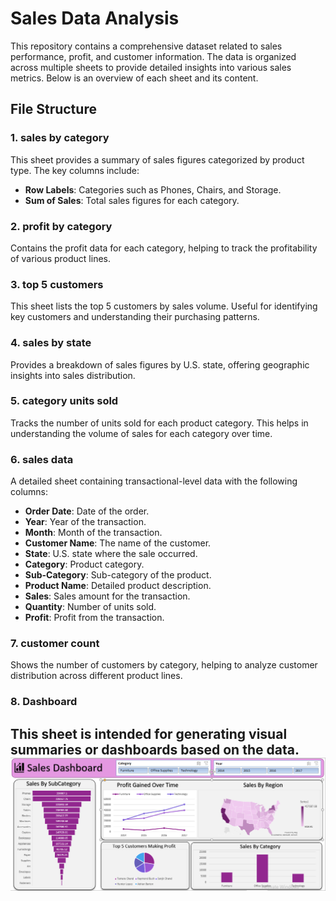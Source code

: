 # Sales Data Analysis

This repository contains a comprehensive dataset related to sales performance, profit, and customer information. The data is organized across multiple sheets to provide detailed insights into various sales metrics. Below is an overview of each sheet and its content.

## File Structure

### 1. **sales by category**
This sheet provides a summary of sales figures categorized by product type. The key columns include:
- **Row Labels**: Categories such as Phones, Chairs, and Storage.
- **Sum of Sales**: Total sales figures for each category.

### 2. **profit by category**
Contains the profit data for each category, helping to track the profitability of various product lines.

### 3. **top 5 customers**
This sheet lists the top 5 customers by sales volume. Useful for identifying key customers and understanding their purchasing patterns.

### 4. **sales by state**
Provides a breakdown of sales figures by U.S. state, offering geographic insights into sales distribution.

### 5. **category units sold**
Tracks the number of units sold for each product category. This helps in understanding the volume of sales for each category over time.

### 6. **sales data**
A detailed sheet containing transactional-level data with the following columns:
- **Order Date**: Date of the order.
- **Year**: Year of the transaction.
- **Month**: Month of the transaction.
- **Customer Name**: The name of the customer.
- **State**: U.S. state where the sale occurred.
- **Category**: Product category.
- **Sub-Category**: Sub-category of the product.
- **Product Name**: Detailed product description.
- **Sales**: Sales amount for the transaction.
- **Quantity**: Number of units sold.
- **Profit**: Profit from the transaction.

### 7. **customer count**
Shows the number of customers by category, helping to analyze customer distribution across different product lines.

### 8. **Dashboard**
This sheet is intended for generating visual summaries or dashboards based on the data.
![Excel Sales Dashboard](https://github.com/PratikGhoghari/Sales-Data-Excel-Dashboard/blob/main/sales%20dashboard.png)
---
